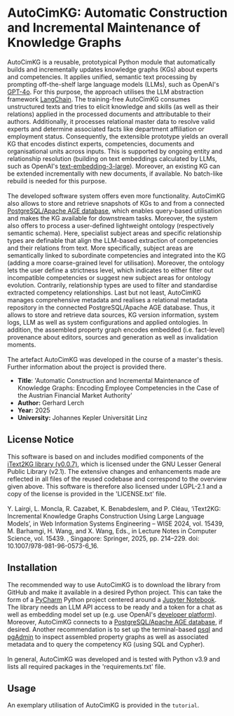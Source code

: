 # AutoCimKG: Automatic Construction and Incremental Maintenance of Knowledge Graphs

AutoCimKG is a reusable, prototypical Python module that automatically builds and incrementally updates knowledge graphs (KGs) about experts and competencies. 
It applies unified, semantic text processing by prompting off-the-shelf large language models (LLMs), such as OpenAI's [GPT-4o](https://openai.com/de-DE/index/hello-gpt-4o/).
For this purpose, the approach utilises the LLM abstraction framework [LangChain](https://www.langchain.com/).
The training-free AutoCimKG consumes unstructured texts and tries to elicit knowledge and skills (as well as their relations) applied in the processed documents and attributable to their authors.
Additionally, it processes relational master data to resolve valid experts and determine associated facts like department affiliation or employment status. 
Consequently, the extensible prototype yields an overall KG that encodes distinct experts, competencies, documents and organisational units across inputs.
This is supported by ongoing entity and relationship resolution (building on text embeddings calculated by LLMs, such as OpenAI's [text-embedding-3-large](https://openai.com/index/new-embedding-models-and-api-updates/)). 
Moreover, an existing KG can be extended incrementally with new documents, if available. No batch-like rebuild is needed for this purpose.
<br/>
<br/>
The developed software system offers even more functionality. AutoCimKG also allows to store and retrieve snapshots of KGs to and from a connected [PostgreSQL/Apache AGE database](https://age.apache.org/), which enables query-based utilisation and makes the KG available for downstream tasks.
Moreover, the system also offers to process a user-defined lightweight ontology (respectively semantic schema). 
Here, specialist subject areas and specific relationship types are definable that align the LLM-based extraction of competencies and their relations from text. 
More specifically, subject areas are semantically linked to subordinate competencies and integrated into the KG (adding a more coarse-grained level for utilisation).
Moreover, the ontology lets the user define a strictness level, which indicates to either filter out incompatible competencies or suggest new subject areas for ontology evolution.
Contrarily, relationship types are used to filter and standardise extracted competency relationships.
Last but not least, AutoCimKG manages comprehensive metadata and realises a relational metadata repository in the connected PostgreSQL/Apache AGE database. 
Thus, it allows to store and retrieve data sources, KG version information, system logs, LLM as well as system configurations and applied ontologies. 
In addition, the assembled property graph encodes embedded (i.e. fact-level) provenance about editors, sources and generation as well as invalidation moments.
<br/>
<br/>
The artefact AutoCimKG was developed in the course of a master's thesis. Further information about the project is provided there.
- **Title**: 'Automatic Construction and Incremental Maintenance of Knowledge Graphs: Encoding Employee Competencies in the Case of the Austrian Financial Market Authority'
- **Author:** Gerhard Lerch
- **Year:** 2025
- **University:** Johannes Kepler Universit&auml;t Linz
## License Notice
This software is based on and includes modified components of the [iText2KG library (v0.0.7)](https://github.com/AuvaLab/itext2kg), which is licensed under the GNU Lesser General Public Library (v2.1).
The extensive changes and enhancements made are reflected in all files of the reused codebase and correspond to the overview given above. 
This software is therefore also licensed under LGPL-2.1 and a copy of the license is provided in the 'LICENSE.txt' file.
<br/>
<br/>
Y. Lairgi, L. Moncla, R. Cazabet, K. Benabdeslem, and P. Cléau, ‘iText2KG: Incremental Knowledge Graphs Construction Using Large Language Models’, in Web Information Systems Engineering – WISE 2024, vol. 15439, M. Barhamgi, H. Wang, and X. Wang, Eds., in Lecture Notes in Computer Science, vol. 15439. , Singapore: Springer, 2025, pp. 214–229. doi: 10.1007/978-981-96-0573-6_16.
## Installation
The recommended way to use AutoCimKG is to download the library from GitHub and make it available in a desired Python project.
This can take the form of a [PyCharm](https://www.jetbrains.com/pycharm/) Python project centered around a [Jupyter Notebook](https://jupyter.org/).
The library needs an LLM API access to be ready and a token for a chat as well as embedding model set up (e.g. use OpenAI's [developer platform](https://platform.openai.com/)).
Moreover, AutoCimKG connects to a [PostgreSQL/Apache AGE database](https://age.apache.org/age-manual/master/intro/setup.html), if desired. 
Another recommendation is to set up the terminal-based [psql](https://www.postgresql.org/docs/current/app-psql.html) 
and [pgAdmin](https://www.pgadmin.org/) to inspect assembled property graphs as well as associated metadata and to query the competency KG (using SQL and Cypher).
<br/>
<br/>
In general, AutoCimKG was developed and is tested with Python v3.9 and lists all required packages in the 'requirements.txt' file.
## Usage
An exemplary utilisation of AutoCimKG is provided in the ```tutorial```.

